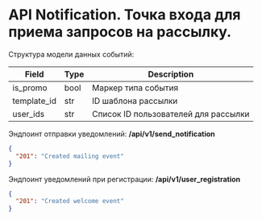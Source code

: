 # API Notification. Точка входа для приема запросов на рассылку.

Структура модели данных событий:

| Field       | Type | Description                          |
|-------------|------|--------------------------------------|
| is_promo    | bool | Маркер типа события                  |
| template_id | str  | ID шаблона рассылки                  |
| user_ids    | str  | Список ID пользователей для рассылки |

Эндпоинт отправки уведомлений:
**/api/v1/send_notification**
```json
{
  "201": "Created mailing event"
}
```

Эндпоинт уведомлений при регистрации:
**/api/v1/user_registration**
```json
{
  "201": "Created welcome event"
}
```
